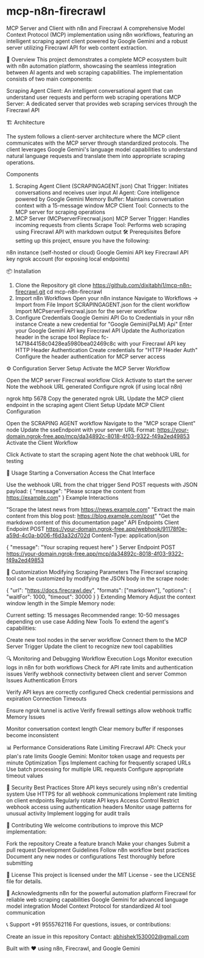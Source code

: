 # mcp-n8n-firecrawl

MCP Server and Client with n8n and Firecrawl
A comprehensive Model Context Protocol (MCP) implementation using n8n workflows, featuring an intelligent scraping agent client powered by Google Gemini and a robust server utilizing Firecrawl API for web content extraction.

🚀 Overview
This project demonstrates a complete MCP ecosystem built with n8n automation platform, showcasing the seamless integration between AI agents and web scraping capabilities. The implementation consists of two main components:

Scraping Agent Client: An intelligent conversational agent that can understand user requests and perform web scraping operations
MCP Server: A dedicated server that provides web scraping services through the Firecrawl API   


🏗️ Architecture


The system follows a client-server architecture where the MCP client communicates with the MCP server through standardized protocols. The client leverages Google Gemini's language model capabilities to understand natural language requests and translate them into appropriate scraping operations.

Components
1. Scraping Agent Client (SCRAPINGAGENT.json)
Chat Trigger: Initiates conversations and receives user input
AI Agent: Core intelligence powered by Google Gemini
Memory Buffer: Maintains conversation context with a 15-message window
MCP Client Tool: Connects to the MCP server for scraping operations
2. MCP Server (MCPserverFirecrwal.json)
MCP Server Trigger: Handles incoming requests from clients
Scrape Tool: Performs web scraping using Firecrawl API with markdown output
🛠️ Prerequisites
Before setting up this project, ensure you have the following:

n8n instance (self-hosted or cloud)
Google Gemini API key
Firecrawl API key
ngrok account (for exposing local endpoints)


📦 Installation
1. Clone the Repository
git clone https://github.com/dixitabhi1/mcp-n8n-firecrawl.git
cd mcp-n8n-firecrawl
2. Import n8n Workflows
Open your n8n instance
Navigate to Workflows → Import from File
Import SCRAPINGAGENT.json for the client workflow
Import MCPserverFirecrwal.json for the server workflow
3. Configure Credentials
Google Gemini API
Go to Credentials in your n8n instance
Create a new credential for "Google Gemini(PaLM) Api"
Enter your Google Gemini API key
Firecrawl API
Update the Authorization header in the scrape tool
Replace fc-1471844158c0428ea5980bea02469c8c with your Firecrawl API key
HTTP Header Authentication
Create credentials for "HTTP Header Auth"
Configure the header authentication for MCP server access



⚙️ Configuration
Server Setup
Activate the MCP Server Workflow

Open the MCP server Firecrwal workflow
Click Activate to start the server
Note the webhook URL generated
Configure ngrok (if using local n8n)

ngrok http 5678
Copy the generated ngrok URL
Update the MCP client endpoint in the scraping agent
Client Setup
Update MCP Client Configuration

Open the SCRAPING AGENT workflow
Navigate to the "MCP scrape Client" node
Update the sseEndpoint with your server URL
Format: https://your-domain.ngrok-free.app/mcp/da34892c-8018-4f03-9322-f49a2ed49853
Activate the Client Workflow

Click Activate to start the scraping agent
Note the chat webhook URL for testing



🚀 Usage
Starting a Conversation
Access the Chat Interface

Use the webhook URL from the chat trigger
Send POST requests with JSON payload:
{
  "message": "Please scrape the content from https://example.com"
}
Example Interactions

"Scrape the latest news from https://news.example.com"
"Extract the main content from this blog post: https://blog.example.com/post"
"Get the markdown content of this documentation page"
API Endpoints
Client Endpoint
POST https://your-domain.ngrok-free.app/webhook/91178f0e-a59d-4c0a-b006-f6d3a32d702d
Content-Type: application/json

{
  "message": "Your scraping request here"
}
Server Endpoint
POST https://your-domain.ngrok-free.app/mcp/da34892c-8018-4f03-9322-f49a2ed49853



🔧 Customization
Modifying Scraping Parameters
The Firecrawl scraping tool can be customized by modifying the JSON body in the scrape node:

{
  "url": "https://docs.firecrawl.dev",
  "formats": ["markdown"],
  "options": {
    "waitFor": 1000,
    "timeout": 30000
  }
}
Extending Memory
Adjust the context window length in the Simple Memory node:

Current setting: 15 messages
Recommended range: 10-50 messages depending on use case
Adding New Tools
To extend the agent's capabilities:

Create new tool nodes in the server workflow
Connect them to the MCP Server Trigger
Update the client to recognize new tool capabilities



🔍 Monitoring and Debugging
Workflow Execution Logs
Monitor execution logs in n8n for both workflows
Check for API rate limits and authentication issues
Verify webhook connectivity between client and server
Common Issues
Authentication Errors

Verify API keys are correctly configured
Check credential permissions and expiration
Connection Timeouts

Ensure ngrok tunnel is active
Verify firewall settings allow webhook traffic
Memory Issues

Monitor conversation context length
Clear memory buffer if responses become inconsistent





📊 Performance Considerations
Rate Limiting
Firecrawl API: Check your plan's rate limits
Google Gemini: Monitor token usage and requests per minute
Optimization Tips
Implement caching for frequently scraped URLs
Use batch processing for multiple URL requests
Configure appropriate timeout values



🔐 Security
Best Practices
Store API keys securely using n8n's credential system
Use HTTPS for all webhook communications
Implement rate limiting on client endpoints
Regularly rotate API keys
Access Control
Restrict webhook access using authentication headers
Monitor usage patterns for unusual activity
Implement logging for audit trails



🤝 Contributing
We welcome contributions to improve this MCP implementation:

Fork the repository
Create a feature branch
Make your changes
Submit a pull request
Development Guidelines
Follow n8n workflow best practices
Document any new nodes or configurations
Test thoroughly before submitting



📄 License
This project is licensed under the MIT License - see the LICENSE file for details.

🙏 Acknowledgments
n8n for the powerful automation platform
Firecrawl for reliable web scraping capabilities
Google Gemini for advanced language model integration
Model Context Protocol for standardized AI tool communication




📞 Support +91 9555762116
For questions, issues, or contributions:

Create an issue in this repository
Contact: abhishek1530002@gmail.com

Built with ❤️ using n8n, Firecrawl, and Google Gemini
